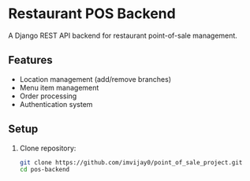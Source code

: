 # Restaurant POS Backend

A Django REST API backend for restaurant point-of-sale management.

## Features

- Location management (add/remove branches)
- Menu item management
- Order processing
- Authentication system

## Setup

1. Clone repository:
   ```bash
   git clone https://github.com/imvijay0/point_of_sale_project.git
   cd pos-backend